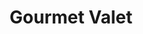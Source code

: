 ---
layout: card
category: [maker, physical]
image: /img/makers/gourmetvalet.jpg
title: Gourmet Valet
homepage: http://thegourmet-valet.com/
---